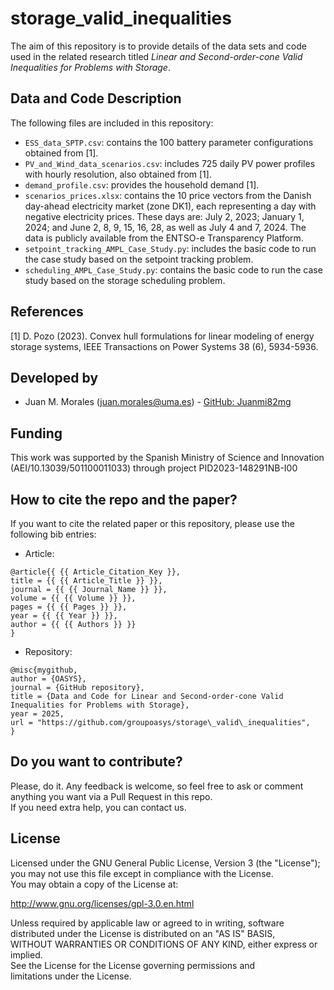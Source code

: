 # storage_valid_inequalities

The aim of this repository is to provide details of the data sets and code used in the related research titled *Linear and Second-order-cone Valid Inequalities for Problems with Storage*.

## Data and Code Description

The following files are included in this repository:
* `ESS_data_SPTP.csv`: contains the 100 battery parameter configurations obtained from [1].
* `PV_and_Wind_data_scenarios.csv`: includes 725 daily PV power profiles with hourly resolution, also obtained from [1].
* `demand_profile.csv`: provides the household demand [1].
* `scenarios_prices.xlsx`: contains the 10 price vectors from the Danish day-ahead electricity market (zone DK1), each representing a day with negative electricity prices. These days are: July 2, 2023; January 1, 2024; and June 2, 8, 9, 15, 16, 28, as well as July 4 and 7, 2024. The data is publicly available from the ENTSO-e Transparency Platform.
* `setpoint_tracking_AMPL_Case_Study.py`: includes the basic code to run the case study based on the setpoint tracking problem.
* `scheduling_AMPL_Case_Study.py`: contains the basic code to run the case study based on the storage scheduling problem.

## References

[1] D. Pozo (2023). Convex hull formulations for linear modeling of energy storage systems, IEEE Transactions on Power Systems 38 (6), 5934-5936.

## Developed by

* Juan M. Morales ([juan.morales@uma.es](mailto:juan.morales@uma.es)) - [GitHub: Juanmi82mg](https://github.com/Juanmi82mg)  


## Funding

This work was supported by the Spanish Ministry of Science and Innovation (AEI/10.13039/501100011033) through project PID2023-148291NB-I00

## How to cite the repo and the paper?

If you want to cite the related paper or this repository, please use the following bib entries:

* Article:
```
@article{{ {{ Article_Citation_Key }},
title = {{ {{ Article_Title }} }},
journal = {{ {{ Journal_Name }} }},
volume = {{ {{ Volume }} }},
pages = {{ {{ Pages }} }},
year = {{ {{ Year }} }},
author = {{ {{ Authors }} }}
}
```
* Repository:
```
@misc{mygithub,
author = {OASYS},
journal = {GitHub repository},
title = {Data and Code for Linear and Second-order-cone Valid Inequalities for Problems with Storage},
year = 2025,
url = "https://github.com/groupoasys/storage\_valid\_inequalities",
}
```

## Do you want to contribute?

Please, do it. Any feedback is welcome, so feel free to ask or comment anything you want via a Pull Request in this repo.  
If you need extra help, you can contact us.

## License

Licensed under the GNU General Public License, Version 3 (the "License");  
you may not use this file except in compliance with the License.  
You may obtain a copy of the License at:

   http://www.gnu.org/licenses/gpl-3.0.en.html

Unless required by applicable law or agreed to in writing, software  
distributed under the License is distributed on an "AS IS" BASIS,  
WITHOUT WARRANTIES OR CONDITIONS OF ANY KIND, either express or implied.  
See the License for the License governing permissions and  
limitations under the License.


